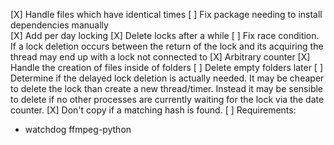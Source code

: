 [X] Handle files which have identical times
[ ] Fix package needing to install dependencies manually  
[X] Add per day locking
[X] Delete locks after a while
[ ] Fix race condition. If a lock deletion occurs between the return of the lock and its acquiring the thread may end up with a lock not connected to
[X] Arbitrary counter
[X] Handle the creation of files inside of folders
[ ] Delete empty folders later
[ ] Determine if the delayed lock deletion is actually needed. It may be cheaper to delete the lock than create a new thread/timer. Instead it may be sensible to delete if no other processes are currently waiting for the lock via the date counter.
[X] Don't copy if a matching hash is found.
[ ] Requirements:
- watchdog ffmpeg-python